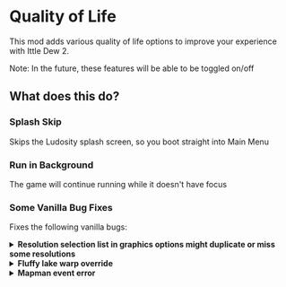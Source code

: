 # Quality of Life

This mod adds various quality of life options to improve your experience with Ittle Dew 2.

Note: In the future, these features will be able to be toggled on/off

## What does this do?

### Splash Skip
Skips the Ludosity splash screen, so you boot straight into Main Menu

###  Run in Background
The game will continue running while it doesn't have focus

### Some Vanilla Bug Fixes
Fixes the following vanilla bugs:

<details>
	<summary>
		<b>Resolution selection list in graphics options might duplicate or miss some resolutions</b>
	</summary>

	In vanilla, you may be missing some resolution selections because of a bug where it could duplicate
	and skip over some selections based on how many total selections your display supports. In one
	known case, this caused 1440p to not be selectable in windowed mode.
</details>

<details>
	<summary>
	<b>Fluffy lake warp override<b>
	</summary>

	In vanilla, if you warp from pause menu after entering Fluffy room A (where Pillow Fort entrance is),
	you'll always respawn at lake (where you do when you start a new game.
</details>

<details>
	<summary>
	<b>Mapman event error</b>
	</summary>

	In vanilla, anytime you load a scene that has a Mapman cutscene event after having seen the first one,
	an exception gets logged to console. This simply removes that exception log to keep the console more tidy.
</details>